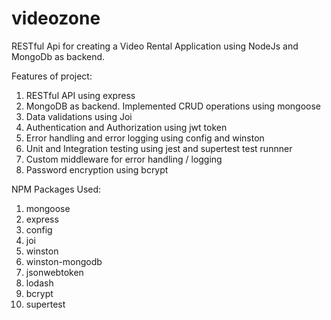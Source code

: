# videozone

RESTful Api for creating a Video Rental Application using NodeJs and MongoDb as backend.

Features of project:
1. RESTful API using express
2. MongoDB as backend. Implemented CRUD operations using mongoose
3. Data validations using Joi
4. Authentication and Authorization using jwt token
5. Error handling and error logging using config and winston
6. Unit and Integration testing using jest and supertest test runnner
7. Custom middleware for error handling / logging
8. Password encryption using bcrypt


NPM Packages Used:
1. mongoose
2. express
3. config
4. joi
5. winston
6. winston-mongodb
7. jsonwebtoken
8. lodash
9. bcrypt
10. supertest